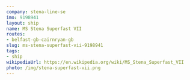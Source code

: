 ```yaml
---
company: stena-line-se
imo: 9198941
layout: ship
name: MS Stena Superfast VII
routes:
- belfast-gb-cairnryan-gb
slug: ms-stena-superfast-vii-9198941
tags:
- ship
wikipediaUrl: https://en.wikipedia.org/wiki/MS_Stena_Superfast_VII
photo: /img/stena-superfast-vii.png
---
```

